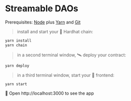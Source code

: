 # Streamable DAOs

Prerequisites: [Node](https://nodejs.org/en/download/) plus [Yarn](https://classic.yarnpkg.com/en/docs/install/) and [Git](https://git-scm.com/downloads)

> install and start your 👷‍ Hardhat chain:

```bash
yarn install
yarn chain
```

> in a second terminal window, 🛰 deploy your contract:

```bash
yarn deploy
```

> in a third terminal window, start your 📱 frontend:

```bash
yarn start
```

📱 Open http://localhost:3000 to see the app
